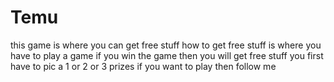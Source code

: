 # Temu
this game is where you can get free stuff how to get free stuff is where you have to play a game if you win the game then you will get free stuff you first have to pic a 1 or 2 or 3 prizes if you want to play then follow me 
